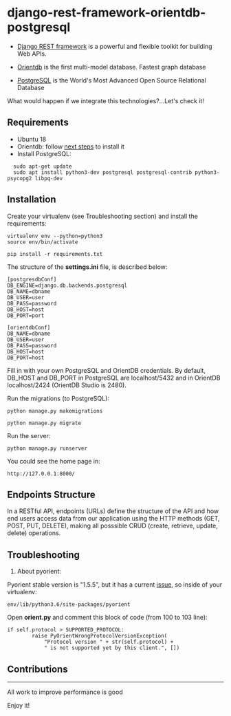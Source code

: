 # django-rest-framework-orientdb-postgresql

- [Django REST framework](https://www.django-rest-framework.org/) is a powerful and flexible toolkit for building Web APIs.

- [Orientdb](https://orientdb.com/) is the first multi-model database. Fastest graph database

- [PostgreSQL](https://www.postgresql.org/) is the World's Most Advanced Open Source Relational Database

What would happen if we integrate this technologies?...Let's check it!

## Requirements
- Ubuntu 18
- Orientdb: follow [next steps](https://computingforgeeks.com/how-to-install-and-configure-orientdb-on-ubuntu-18-04-lts/) to install it
- Install PostgreSQL:
```
  sudo apt-get update
  sudo apt install python3-dev postgresql postgresql-contrib python3-psycopg2 libpq-dev
```
## Installation

Create your virtualenv (see Troubleshooting section) and install the requirements:

	virtualenv env --python=python3
	source env/bin/activate

	pip install -r requirements.txt

The structure of the **settings.ini** file, is described below:

	[postgresdbConf]
	DB_ENGINE=django.db.backends.postgresql
	DB_NAME=dbname
	DB_USER=user
	DB_PASS=password
	DB_HOST=host
	DB_PORT=port

	[orientdbConf]
	DB_NAME=dbname
	DB_USER=user
	DB_PASS=password
	DB_HOST=host
	DB_PORT=host

Fill in with your own PostgreSQL and OrientDB credentials. By default, DB_HOST and DB_PORT in PostgreSQL are localhost/5432 and in OrientDB localhost/2424 (OrientDB Studio is 2480).

Run the migrations (to PostgreSQL):

	python manage.py makemigrations

	python manage.py migrate

Run the server:

	python manage.py runserver

You could see the home page in:

	http://127.0.0.1:8000/

## Endpoints Structure
In a RESTful API, endpoints (URLs) define the structure of the API and how end users access data from our application using the HTTP methods (GET, POST, PUT, DELETE), making all posssible CRUD (create, retrieve, update, delete) operations.

## Troubleshooting

1. About pyorient:

Pyorient stable version is "1.5.5", but it has a current [issue](https://github.com/orientechnologies/pyorient/issues/27#issuecomment-410819253), so inside of your virtualenv:

	env/lib/python3.6/site-packages/pyorient

Open **orient.py** and comment this block of code (from 100 to 103 line):
```
if self.protocol > SUPPORTED_PROTOCOL:
        raise PyOrientWrongProtocolVersionException(
            "Protocol version " + str(self.protocol) +
            " is not supported yet by this client.", []) 
```


## Contributions
------------------------

All work to improve performance is good

Enjoy it!
